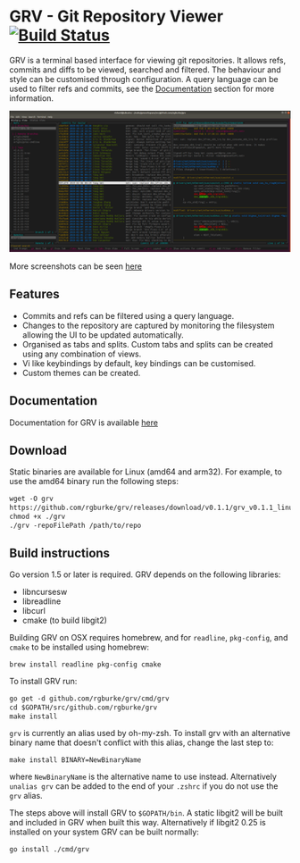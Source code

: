# GRV - Git Repository Viewer [![Build Status](https://travis-ci.org/rgburke/grv.svg?branch=master)](https://travis-ci.org/rgburke/grv)

GRV is a terminal based interface for viewing git repositories. It allows
refs, commits and diffs to be viewed, searched and filtered. The behaviour
and style can be customised through configuration. A query language can
be used to filter refs and commits, see the [Documentation](#documentation)
section for more information.

![Screenshot](./doc/grv-history-view.png)

More screenshots can be seen [here](doc/screenshots.md)

## Features

 - Commits and refs can be filtered using a query language.
 - Changes to the repository are captured by monitoring the filesystem allowing the UI to be updated automatically.
 - Organised as tabs and splits. Custom tabs and splits can be created using any combination of views.
 - Vi like keybindings by default, key bindings can be customised.
 - Custom themes can be created.

## Documentation

Documentation for GRV is available [here](doc/documentation.md)

## Download

Static binaries are available for Linux (amd64 and arm32). For example, to use
the amd64 binary run the following steps:

```
wget -O grv https://github.com/rgburke/grv/releases/download/v0.1.1/grv_v0.1.1_linux64
chmod +x ./grv
./grv -repoFilePath /path/to/repo
```

## Build instructions

Go version 1.5 or later is required. GRV depends on the following libraries:

 - libncursesw
 - libreadline
 - libcurl
 - cmake (to build libgit2)

Building GRV on OSX requires homebrew, and for `readline`, `pkg-config`, and `cmake` to be installed using homebrew:

```
brew install readline pkg-config cmake
```

To install GRV run:

```
go get -d github.com/rgburke/grv/cmd/grv
cd $GOPATH/src/github.com/rgburke/grv
make install
```

`grv` is currently an alias used by oh-my-zsh. To install grv with an alternative
binary name that doesn't conflict with this alias, change the last
step to:

```
make install BINARY=NewBinaryName
```

where `NewBinaryName` is the alternative name to use instead.
Alternatively `unalias grv` can be added to the end of your `.zshrc` if you do
not use the `grv` alias.

The steps above will install GRV to `$GOPATH/bin`. A static libgit2 will be built and
included in GRV when built this way. Alternatively if libgit2 0.25 is
installed on your system GRV can be built normally:

```
go install ./cmd/grv
```
